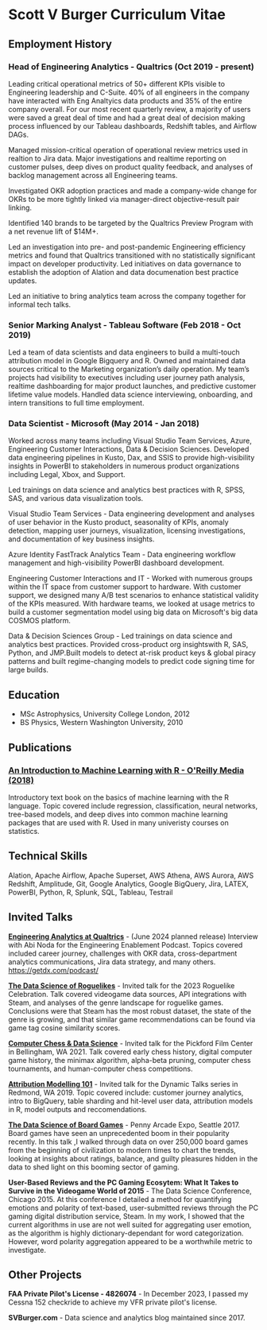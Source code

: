 # Scott V Burger Curriculum Vitae



## Employment History

### Head of Engineering Analytics - Qualtrics (Oct 2019 - present)
Leading critical operational metrics of 50+ different KPIs visible to Engineering leadership
and C-Suite. 40% of all engineers in the company have interacted with Eng Analtyics data
products and 35% of the entire company overall. For our most recent quarterly review, a majority
of users were saved a great deal of time and had a great deal of decision making process influenced
by our Tableau dashboards, Redshift tables, and Airflow DAGs.

Managed mission-critical operation of operational review metrics used in realtion to Jira data.
Major investigations and realtime reporting on customer pulses, deep dives on product quality
feedback, and analyses of backlog management across all Engineering teams.

Investigated OKR adoption practices and made a company-wide change for OKRs to be more
tightly linked via manager-direct objective-result pair linking.

Identified 140 brands to be targeted by the Qualtrics Preview Program with a net revenue
lift of $14M+.

Led an investigation into pre- and post-pandemic Engineering efficiency metrics and found
that Qualtrics transitioned with no statistically significant impact on developer productivity.
Led initiatives on data governance to establish the adoption of Alation and data documenation
best practice updates.

Led an initiative to bring analytics team across the company together for informal tech talks.


### Senior Marking Analyst - Tableau Software (Feb 2018 - Oct 2019)
Led a team of data scientists and data engineers to build a multi-touch attribution model
in Google Bigquery and R. Owned and maintained data sources critical to the Marketing organization’s daily operation. My team’s projects had visibility to executives including user journey path analysis, realtime dashboarding for major product launches, and predictive customer lifetime value models. Handled data science interviewing, onboarding, and intern transitions to full time employment.


### Data Scientist - Microsoft (May 2014 - Jan 2018)

Worked across many teams including Visual Studio Team Services, Azure, Engineering Customer Interactions, Data & Decision Sciences.
Developed data engineering pipelines in Kusto, Dax, and SSIS to provide high-visibility insights in PowerBI to stakeholders in numerous product organizations including Legal, Xbox, and Support.

Led trainings on data science and analytics best practices with R, SPSS, SAS, and various data visualization tools.

Visual Studio Team Services -  Data engineering development and  analyses of user behavior in the Kusto product, seasonality of KPIs, anomaly detection, mapping user journeys, visualization, licensing investigations, and documentation of key business insights.

Azure Identity FastTrack Analytics Team - Data engineering workflow management and high-visibility PowerBI dashboard development.

Engineering Customer Interactions and IT - Worked with numerous groups within the IT space from customer support to hardware. With customer support, we designed many A/B test scenarios to enhance statistical validity of the KPIs measured. With hardware teams, we looked at usage metrics to build a customer segmentation model using big data on Microsoft's big data COSMOS platform.

 Data & Decision Sciences Group - Led trainings on data science and analytics best practices. Provided cross-product org insightswith R, SAS, Python, and JMP.Built models to detect at-risk product keys \& global piracy patterns and built regime-changing models to predict code signing time for large builds.


## Education

* MSc Astrophysics, University College London, 2012
* BS Physics, Western Washington University, 2010

## Publications
### [An Introduction to Machine Learning with R - O'Reilly Media (2018)](https://www.amazon.com/Introduction-Machine-Learning-Rigorous-Mathematical/dp/1491976446)
Introductory text book on the basics of machine learning with the R language. Topic covered
include regression, classification, neural networks, tree-based models, and deep dives into common
machine learning packages that are used with R. Used in many univeristy courses on statistics.

## Technical Skills
Alation, Apache Airflow, Apache Superset, AWS Athena, AWS Aurora, AWS Redshift, Amplitude, Git, Google Analytics, Google BigQuery, Jira, LATEX, PowerBI, Python, R, Splunk, SQL,
Tableau, Testrail

## Invited Talks
__[Engineering Analytics at Qualtrics](https://getdx.com/podcast/)__ - (June 2024 planned release) Interview with Abi Noda for the Engineering Enablement Podcast. Topics covered included career journey, challenges with OKR data, cross-department analytics communications, Jira data strategy, and many others. https://getdx.com/podcast/

__[The Data Science of Roguelikes](https://www.youtube.com/watch?v=IliQZm5Itng)__ - Invited talk for the 2023 Roguelike Celebration. Talk covered videogame data sources, API integrations with Steam, and analyses of the genre landscape for roguelike games. Conclusions were that Steam has the most robust dataset, the state of the genre is growing, and that similar game recommendations can be found via game tag cosine similarity scores.

__[Computer Chess & Data Science](https://www.youtube.com/watch?v=mge035g8lf8)__ - Invited talk for the Pickford Film Center in Bellingham, WA 2021. Talk covered early chess history, digital computer game history, the minimax algorithm, alpha-beta pruning, computer chess tournaments, and human-computer chess competitions.  

__[Attribution Modelling 101](https://www.youtube.com/watch?v=E0ObToWagzk)__ - Invited talk for the Dynamic Talks series in Redmond, WA 2019. Topic covered include: customer journey analytics, intro to BigQuery, table sharding and hit-level user data, attribution models in R, model outputs and reccomendations.

__[The Data Science of Board Games](https://svburger.com/2017/09/03/info-for-attendees-of-my-pax-talk/)__ - Penny Arcade Expo, Seattle 2017. Board games have seen an unprecedented boom in their popularity recently. In this talk ,I walked through data on over 250,000 board games from the beginning of civilization to modern times to chart the trends, looking at insights about ratings, balance, and guilty pleasures hidden in the data to shed light on this booming sector of gaming.

__User-Based Reviews and the PC Gaming Ecosytem: What It Takes to Survive in the Videogame World of 2015__ - The Data Science Conference, Chicago 2015. At this conference I detailed a method for quantifying emotions and polarity of text-based, user-submitted reviews through the PC gaming digital distribution service, Steam. In my work, I showed that the current algorithms in use are not well suited for aggregating user emotion, as the algorithm is highly dictionary-dependant for word categorization. However, word polarity aggregation appeared to be a worthwhile metric to investigate.


## Other Projects
__FAA Private Pilot's License - 4826074__ - In December 2023, I passed my Cessna 152 checkride to achieve my VFR private pilot's license.

__SVBurger.com__ - Data science and analytics blog maintained since 2017.
